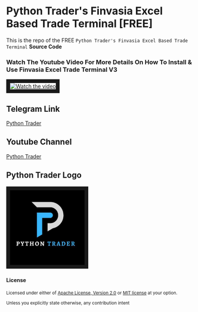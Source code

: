 # Python Trader's Finvasia Excel Based Trade Terminal [FREE]
This is the repo of the FREE `Python Trader's Finvasia Excel Based Trade Terminal` **Source Code** 


### Watch The Youtube Video For More Details On How To Install & Use Finvasia Excel Trade Terminal V3
<a href="http://www.youtube.com/watch?feature=player_embedded&v=mPLBCT_Cxbw" target="_blank">
 <img src="../.assets/thumbnails/finvasia_ttv3_thumbnail.png" alt="Watch the video" width="1000" height="500" border="10" />
</a>


## Telegram Link
[Python Trader](https://t.me/pythontrader)

## Youtube Channel
[Python Trader](https://youtube.com/@pythontraders)

## Python Trader Logo
<a href="https://t.me/pythontrader" target="_blank">
 <img src="../PythonTraderGroup.jpeg" alt="Python Tradero" width="200" height="200" border="10" />
</a>


#### License

<sup>
Licensed under either of <a href="LICENSE-APACHE">Apache License, Version
2.0</a> or <a href="LICENSE-MIT">MIT license</a> at your option.
</sup>

<br>

<sub>
Unless you explicitly state otherwise, any contribution intent

